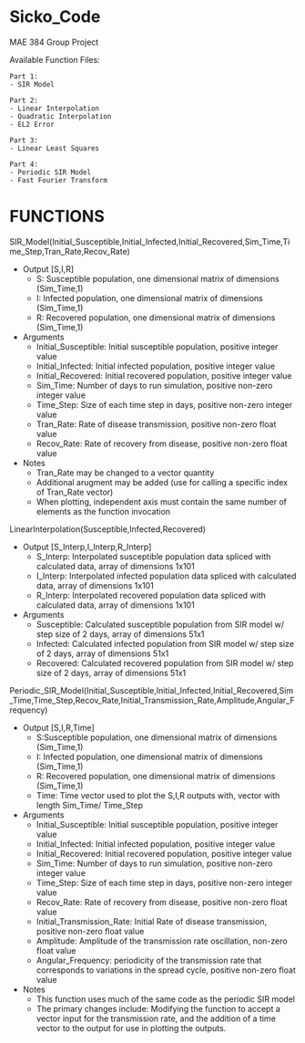 # Sicko_Code
MAE 384 Group Project

Available Function Files:

    Part 1: 
    - SIR Model

    Part 2:
    - Linear Interpolation
    - Quadratic Interpolation
    - EL2 Error

    Part 3:
    - Linear Least Squares

    Part 4:
    - Periodic SIR Model
    - Fast Fourier Transform

# FUNCTIONS

SIR_Model(Initial_Susceptible,Initial_Infected,Initial_Recovered,Sim_Time,Time_Step,Tran_Rate,Recov_Rate)
- Output [S,I,R]
    - S: Susceptible population, one dimensional matrix of dimensions (Sim_Time,1)
    - I: Infected population, one dimensional matrix of dimensions (Sim_Time,1)
    - R: Recovered population, one dimensional matrix of dimensions (Sim_Time,1)
- Arguments
    - Initial_Susceptible: Initial susceptible population, positive integer value
    - Initial_Infected: Initial infected population, positive integer value
    - Initial_Recovered: Initial recovered population, positive integer value
    - Sim_Time: Number of days to run simulation, positive non-zero integer value
    - Time_Step: Size of each time step in days, positive non-zero integer value
    - Tran_Rate: Rate of disease transmission, positive non-zero float value
    - Recov_Rate: Rate of recovery from disease, positive non-zero float value
- Notes
    - Tran_Rate may be changed to a vector quantity
    - Additional arugment may be added (use for calling a specific index of Tran_Rate vector)
    - When plotting, independent axis must contain the same number of elements as the function invocation 

LinearInterpolation(Susceptible,Infected,Recovered)
- Output [S_Interp,I_Interp,R_Interp]
    - S_Interp: Interpolated susceptible population data spliced with calculated data, array of dimensions 1x101
    - I_Interp: Interpolated infected population data spliced with calculated data, array of dimensions 1x101
    - R_Interp: Interpolated recovered population data spliced with calculated data, array of dimensions 1x101
- Arguments
    - Susceptible: Calculated susceptible population from SIR model w/ step size of 2 days, array of dimensions 51x1
    - Infected: Calculated infected population from SIR model w/ step size of 2 days, array of dimensions 51x1
    - Recovered: Calculated recovered population from SIR model w/ step size of 2 days, array of dimensions 51x1

Periodic_SIR_Model(Initial_Susceptible,Initial_Infected,Initial_Recovered,Sim_Time,Time_Step,Recov_Rate,Initial_Transmission_Rate,Amplitude,Angular_Frequency)
- Output [S,I,R,Time]
    - S:Susceptible population, one dimensional matrix of dimensions (Sim_Time,1)
    - I: Infected population, one dimensional matrix of dimensions (Sim_Time,1)
    - R: Recovered population, one dimensional matrix of dimensions (Sim_Time,1)
    - Time: Time vector used to plot the S,I,R outputs with, vector with length Sim_Time/ Time_Step
- Arguments
    - Initial_Susceptible: Initial susceptible population, positive integer value
    - Initial_Infected: Initial infected population, positive integer value
    - Initial_Recovered: Initial recovered population, positive integer value
    - Sim_Time: Number of days to run simulation, positive non-zero integer value
    - Time_Step: Size of each time step in days, positive non-zero integer value
    - Recov_Rate: Rate of recovery from disease, positive non-zero float value
    - Initial_Transmission_Rate: Initial Rate of disease transmission, positive non-zero float value
    - Amplitude: Amplitude of the transmission rate oscillation, non-zero float value
    - Angular_Frequency: periodicity of the transmission rate that corresponds to variations in the spread cycle, positive non-zero float value
- Notes
    - This function uses much of the same code as the periodic SIR model 
    - The primary changes include: Modifying the function to accept a vector input for the transmission rate, and the addition of a time vector to the output for use in plotting the outputs. 






 